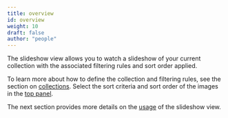 ```yaml
---
title: overview
id: overview
weight: 10
draft: false
author: "people"
---
```

The slideshow view allows you to watch a slideshow of your current collection with the associated filtering rules and sort order applied. 

To learn more about how to define the collection and filtering rules, see the section on [collections](../lighttable/digital-asset-management/collections.md). Select the sort criteria and sort order of the images in the [top panel](../overview/user-interface/top-panel.md).

The next section provides more details on the [usage](usage.md) of the slideshow view.
